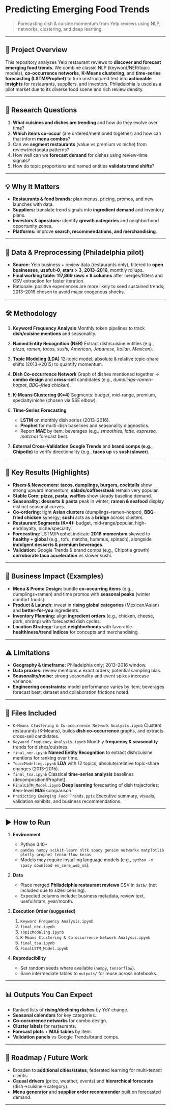 # Predicting Emerging Food Trends

> Forecasting dish & cuisine momentum from Yelp reviews using NLP, networks, clustering, and deep learning.

---

## 📌 Project Overview

This repository analyzes Yelp restaurant reviews to **discover and forecast emerging food trends**. We combine classic NLP (keyword/NER/topic models), **co-occurrence networks**, **K-Means clustering**, and **time-series forecasting (LSTM/Prophet)** to turn unstructured text into **actionable insights** for restaurants, suppliers, and investors. Philadelphia is used as a pilot market due to its diverse food scene and rich review density.&#x20;

---

## 🎯 Research Questions

1. **What cuisines and dishes are trending** and how do they evolve over time?
2. **Which items co-occur** (are ordered/mentioned together) and how can that inform **menu combos**?
3. Can we **segment restaurants** (value vs premium vs niche) from review/metadata patterns?
4. How well can we **forecast demand** for dishes using review-time signals?
5. How do topic proportions and named entities **validate trend shifts**?&#x20;

---

## 💡 Why It Matters

* **Restaurants & food brands:** plan menus, pricing, promos, and new launches with data.
* **Suppliers:** translate trend signals into **ingredient demand** and inventory plans.
* **Investors & operators:** identify **growth categories** and neighborhood opportunity zones.
* **Platforms:** improve **search, recommendations, and merchandising**.&#x20;

---

## 🧱 Data & Preprocessing (Philadelphia pilot)

* **Source:** Yelp business + review data (restaurants only), filtered to **open businesses**, **useful>0**, **stars > 3**, **2013–2016**, monthly rollups.
* **Final working table:** **117,869 rows × 8 columns** after merges/filters and CSV extraction for faster iteration.
* Rationale: positive experiences are more likely to seed sustained trends; 2013–2016 chosen to avoid major exogenous shocks.&#x20;

---

## 🛠️ Methodology

1. **Keyword Frequency Analysis**
   Monthly token pipelines to track **dish/cuisine mentions** and seasonality.&#x20;
2. **Named Entity Recognition (NER)**
   Extract dish/cuisine entities (e.g., *pizza, ramen, tacos, sushi; American, Japanese, Italian, Mexican*).&#x20;
3. **Topic Modeling (LDA)**
   12-topic model; absolute & relative topic-share shifts (2013→2015) to quantify momentum.&#x20;
4. **Dish Co-occurrence Network**
   Graph of dishes mentioned together → **combo design** and **cross-sell** candidates (e.g., *dumplings–ramen–hotpot*, *BBQ–fried chicken*).&#x20;
5. **K-Means Clustering (K=4)**
   Segments: budget, mid-range, premium, specialty/niche (chosen via SSE elbow).&#x20;
6. **Time-Series Forecasting**

   * **LSTM** on monthly dish series (2013–2016).
   * **Prophet** for multi-dish baselines and seasonality diagnostics.
   * Report **MAE** by item; beverages (e.g., *smoothies, latte, espresso, matcha*) forecast best.&#x20;
7. **External Cross-Validation**
   **Google Trends** and **brand comps (e.g., Chipotle)** to verify directionality (e.g., **tacos up** vs **sushi slower**).&#x20;

---

## 🔑 Key Results (Highlights)

* **Risers & Newcomers:** **tacos, dumplings, burgers, cocktails** show strong upward momentum; **salads/coffee/steak** remain very popular.&#x20;
* **Stable Core:** **pizza, pasta, waffles** show steady baseline demand.&#x20;
* **Seasonality:** **desserts & pasta** peak in winter; **ramen & seafood** display distinct seasonal curves.&#x20;
* **Co-ordering:** tight **Asian clusters** (dumplings–ramen–hotpot), **BBQ–fried chicken** synergy; **sushi** acts as a **bridge** across clusters.&#x20;
* **Restaurant Segments (K=4):** budget, mid-range/popular, high-end/loyalty, niche/specialty.&#x20;
* **Forecasting:** LSTM/Prophet indicate **2016 momentum** skewed to **healthy + global** (e.g., tofu, matcha, hummus, spinach), alongside **indulgent desserts & premium beverages**.&#x20;
* **Validation:** Google Trends & brand comps (e.g., Chipotle growth) **corroborate taco acceleration** vs slower sushi.&#x20;

---

## 🧭 Business Impact (Examples)

* **Menu & Promo Design:** bundle **co-occurring items** (e.g., dumplings+ramen) and time promos with **seasonal peaks** (winter comfort foods).&#x20;
* **Product & Launch:** invest in **rising global categories** (Mexican/Asian) and **better-for-you** ingredients.&#x20;
* **Inventory Planning:** align **ingredient orders** (e.g., chicken, cheese, pork, shrimp) with forecasted dish cycles.&#x20;
* **Location Strategy:** target **neighborhoods** with favorable **healthiness/trend indices** for concepts and merchandising.&#x20;

---

## ⚠️ Limitations

* **Geography & timeframe:** Philadelphia only; 2013–2016 window.&#x20;
* **Data proxies:** review mentions ≠ exact orders; potential sampling bias.
* **Seasonality/noise:** strong seasonality and event spikes increase variance.
* **Engineering constraints:** model performance varies by item; beverages forecast best; dataset and collaboration frictions noted.&#x20;

---

## 📁 Files Included

* `K-Means Clustering & Co-occurrence Network Analysis.ipynb`
  Clusters restaurants (K-Means), builds **dish co-occurrence** graphs, and extracts cross-sell candidates.
* `Keyword Frequency Analysis.ipynb`
  Monthly **frequency & seasonality** trends for dishes/cuisines.
* `final_ner.ipynb`
  **Named Entity Recognition** to extract dish/cuisine mentions for ranking over time.
* `TopicModeling.ipynb`
  **LDA** with 12 topics; absolute/relative topic-share changes (2013–2015).
* `final_tsa.ipynb`
  Classical **time-series analysis** baselines (decomposition/Prophet).
* `FinalLSTM_Model.ipynb`
  **Deep learning** forecasting of dish trajectories; item-level **MAE** comparison.
* `Predicting Emerging Food Trends.pptx`
  Executive summary, visuals, validation exhibits, and business recommendations.&#x20;
---

## ▶️ How to Run

1. **Environment**

   * Python 3.10+
   * `pandas numpy scikit-learn nltk spacy gensim networkx matplotlib plotly prophet tensorflow keras`
   * Models may require installing language models (e.g., `python -m spacy download en_core_web_sm`).

2. **Data**

   * Place merged **Philadelphia restaurant reviews** CSV in `data/` (not included due to size/licensing).
   * Expected columns include: business metadata, review text, useful/stars, year/month.

3. **Execution Order (suggested)**

   1. `Keyword Frequency Analysis.ipynb`
   2. `final_ner.ipynb`
   3. `TopicModeling.ipynb`
   4. `K-Means Clustering & Co-occurrence Network Analysis.ipynb`
   5. `final_tsa.ipynb`
   6. `FinalLSTM_Model.ipynb`

4. **Reproducibility**

   * Set random seeds where available (`numpy`, `tensorflow`).
   * Save intermediate tables to `outputs/` for reuse across notebooks.

---

## 📊 Outputs You Can Expect

* Ranked lists of **rising/declining dishes** by YoY change.
* **Seasonal calendars** for key categories.
* **Co-occurrence networks** for combo design.
* **Cluster labels** for restaurants.
* **Forecast plots** + **MAE tables** by item.
* **Validation panels** vs Google Trends/brand comps.&#x20;

---

## 📌 Roadmap / Future Work

* Broaden to **additional cities/states**; federated learning for multi-tenant clients.
* **Causal drivers** (price, weather, events) and **hierarchical forecasts** (dish→cuisine→category).
* **Menu generator** and **supplier order recommender** built on forecasted demand.&#x20;

---



